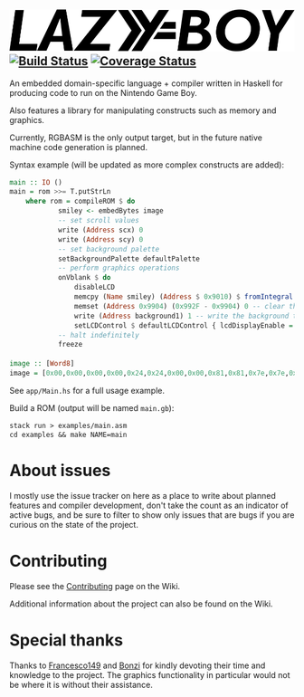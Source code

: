 ![LAZYBOY](meta/logo.png)
[![Build Status](https://travis-ci.org/ix/lazyboy.svg?branch=master)](https://travis-ci.org/ix/lazyboy)
[![Coverage Status](https://coveralls.io/repos/github/ix/lazyboy/badge.svg?branch=master)](https://coveralls.io/github/ix/lazyboy?branch=master)
---

An embedded domain-specific language + compiler written in Haskell for producing code to run on the Nintendo Game Boy.

Also features a library for manipulating constructs such as memory and graphics.

Currently, RGBASM is the only output target, but in the future native machine code generation is planned.

Syntax example (will be updated as more complex constructs are added):
```haskell
main :: IO ()
main = rom >>= T.putStrLn
    where rom = compileROM $ do
            smiley <- embedBytes image
            -- set scroll values
            write (Address scx) 0
            write (Address scy) 0
            -- set background palette
            setBackgroundPalette defaultPalette
            -- perform graphics operations
            onVblank $ do
                disableLCD
                memcpy (Name smiley) (Address $ 0x9010) $ fromIntegral $ length image
                memset (Address 0x9904) (0x992F - 0x9904) 0 -- clear the background tilemap
                write (Address background1) 1 -- write the background tile data
                setLCDControl $ defaultLCDControl { lcdDisplayEnable = True, lcdBackgroundEnable = True }
            -- halt indefinitely
            freeze

image :: [Word8]
image = [0x00,0x00,0x00,0x00,0x24,0x24,0x00,0x00,0x81,0x81,0x7e,0x7e,0x00,0x00,0x00,0x00]
```

See `app/Main.hs` for a full usage example.

Build a ROM (output will be named `main.gb`):
```
stack run > examples/main.asm
cd examples && make NAME=main
```

# About issues
I mostly use the issue tracker on here as a place to write about planned features and compiler development, 
don't take the count as an indicator of active bugs, and be sure to filter to show only issues that are bugs if you are curious on the state of the project.

# Contributing
Please see the [Contributing](https://github.com/ix/lazyboy/wiki/Contributing) page on the Wiki.

Additional information about the project can also be found on the Wiki.

# Special thanks
Thanks to [Francesco149](https://github.com/Francesco149) and [Bonzi](https://github.com/bnzis) for kindly devoting their time and knowledge to the project. The graphics functionality in particular would not be where it is without their assistance.
